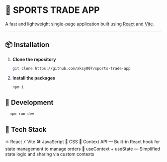 # 🚀 SPORTS TRADE APP

A fast and lightweight single-page application built using [React](https://reactjs.org/) and [Vite](https://vitejs.dev/).

---

## 📦 Installation

1. **Clone the repository**

   ```bash
   git clone https://github.com/aksy007/sports-trade-app
   ```

2. **Install the packages**

   ```bash
   npm i
   ```

## 🔧 Development

```bash
  npm run dev
```

## 🧱 Tech Stack

⚛️ React
⚡ Vite
🛠️ JavaScript
🎨 CSS
🎯 Context API — Built-in React hook for state management to manage orders
🧠 useContext + useState — Simplified state logic and sharing via custom contexts

